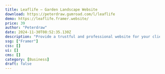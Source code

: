 ```yaml
---
title: Leaflife — Garden Landscape Website
download: https://peterdraw.gumroad.com/l/leaflife
demo: https://leaflife.framer.website/
price: 39
author: "Peterdraw"
date: 2024-11-30T08:52:35.130Z
description: "Provide a trustful and professional website for your clients using LeafLife, a modern and minimalist garden landscape design service website Framer template."
ssg: ["Framer"]
css: []
ui: []
cms: []
category: [Business]
draft: false
---
```

